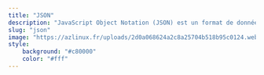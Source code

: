 ```yaml
---
title: "JSON"
description: "JavaScript Object Notation (JSON) est un format de données textuelles dérivé de la notation des objets du langage JavaScript."
slug: "json"
image: "https://azlinux.fr/uploads/2d0a068624a2c8a25704b518b95c0124.webp"
style:
    background: "#c80000"
    color: "#fff"
---
```

